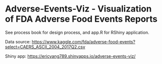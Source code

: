 # Adverse-Events-Viz - Visualization of FDA Adverse Food Events Reports

See process book for design process, and app.R for RShiny application. 

Data source: https://www.kaggle.com/fda/adverse-food-events?select=CAERS_ASCII_2004_2017Q2.csv

Shiny app: https://ericyang789.shinyapps.io/adverse-events-viz/
